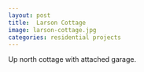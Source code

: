 ```yaml
---
layout: post
title:  Larson Cottage
image: larson-cottage.jpg
categories: residential projects
---
```


Up north cottage with attached garage.